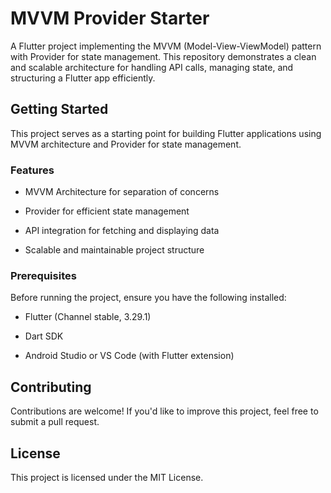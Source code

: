 # MVVM Provider Starter

A Flutter project implementing the MVVM (Model-View-ViewModel) pattern with Provider for state management. This repository demonstrates a clean and scalable architecture for handling API calls, managing state, and structuring a Flutter app efficiently.

## Getting Started

This project serves as a starting point for building Flutter applications using MVVM architecture and Provider for state management.

### Features

- MVVM Architecture for separation of concerns

- Provider for efficient state management

- API integration for fetching and displaying data

- Scalable and maintainable project structure

### Prerequisites

Before running the project, ensure you have the following installed:

- Flutter (Channel stable, 3.29.1)

- Dart SDK

- Android Studio or VS Code (with Flutter extension)


## Contributing

Contributions are welcome! If you'd like to improve this project, feel free to submit a pull request.

## License

This project is licensed under the MIT License.